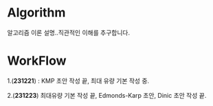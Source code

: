 # Algorithm #

알고리즘 이론 설명..직관적인 이해를 추구합니다.

# WorkFlow #
1.(**231221**) : KMP 초안 작성 끝,  최대 유량 기본 작성 중. 

2.(**231223**) 최대유량 기본 작성 끝, Edmonds-Karp 초안, Dinic 초안 작성 끝.
